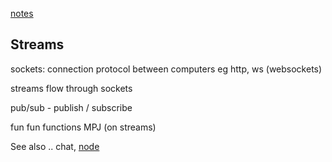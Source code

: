 [notes](notes.md)

## Streams

sockets:
connection protocol between computers eg http, ws (websockets)

streams flow through sockets

pub/sub - publish / subscribe

fun fun functions MPJ (on streams)


See also .. chat, [node](javascript/node.md)
